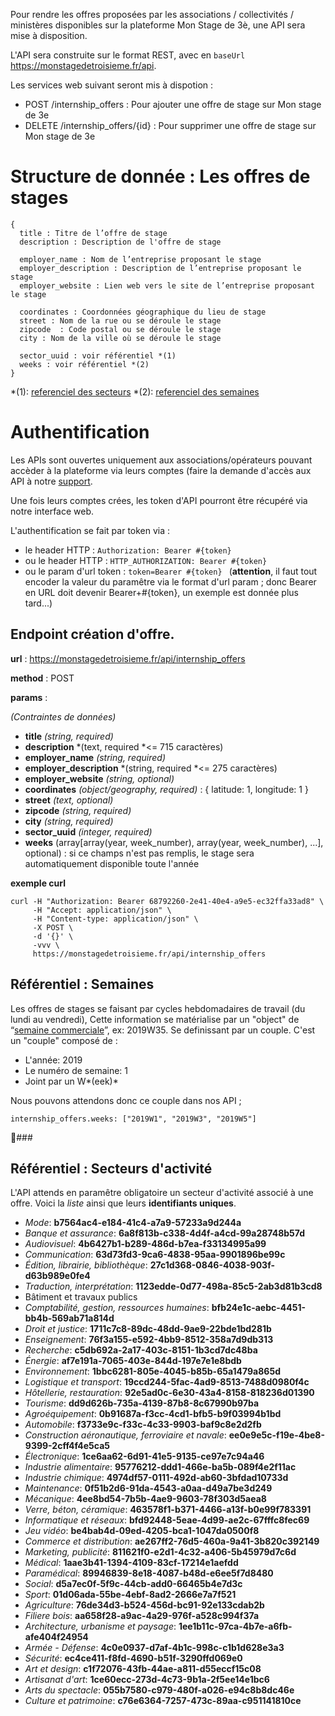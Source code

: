 Pour rendre les offres proposées par les associations / collectivités / ministères disponibles sur la plateforme Mon Stage de 3è, une API sera mise à disposition.

L'API sera construite sur le format REST, avec en ```baseUrl``` https://monstagedetroisieme.fr/api.

Les services web suivant seront mis à dispotion :

* POST /internship_offers : Pour ajouter une offre de stage sur Mon stage de 3e
* DELETE /internship_offers/{id} : Pour supprimer une offre de stage sur Mon stage de 3e

# Structure de donnée : Les offres de stages

```
{
  title : Titre de l’offre de stage
  description : Description de l'offre de stage

  employer_name : Nom de l’entreprise proposant le stage
  employer_description : Description de l’entreprise proposant le stage
  employer_website : Lien web vers le site de l’entreprise proposant le stage

  coordinates : Coordonnées géographique du lieu de stage
  street : Nom de la rue ou se déroule le stage
  zipcode  : Code postal ou se déroule le stage
  city : Nom de la ville où se déroule le stage

  sector_uuid : voir référentiel *(1)
  weeks : voir référentiel *(2)
}
```

*(1): [referenciel des secteurs](#ref-sectors)
*(2): [referenciel des semaines](#ref-weeks)


# Authentification

Les APIs sont ouvertes uniquement aux associations/opérateurs pouvant accèder à la plateforme via leurs comptes (faire la demande d'accès aux API à notre [support](mailto:martin.fourcade@beta.gouv.fr).

Une fois leurs comptes crées, les token d'API pourront être récupéré via notre interface web.

L'authentification se fait par token via :

* le header HTTP : ```Authorization: Bearer #{token} ```
* ou le header HTTP : ```HTTP_AUTHORIZATION: Bearer #{token} ```
* ou le param d'url token : ```token=Bearer #{token} ``` (**attention**, il faut tout encoder la valeur du paramêtre via le format d'url param ; donc Bearer en URL doit devenir Bearer+#{token}, un exemple est donnée plus tard...)


## Endpoint création d'offre.


**url** : https://monstagedetroisieme.fr/api/internship_offers

**method** : POST

**params** :

*(Contraintes de données)*

* **title** *(string, required)*
* **description** *(text, required *<= 715 caractères)
* **employer_name** *(string, required)*
* **employer_description** *(string, required *<= 275 caractères)
* **employer_website** *(string, optional)*
* **coordinates** *(object/geography, required)* : { latitude: 1, longitude: 1 }
* **street** *(text, optional)*
* **zipcode** *(string, required)*
* **city** *(string, required)*
* **sector_uuid** *(integer, required)*
* **weeks** (array[array(year, week_number), array(year, week_number), ...], optional) : si ce champs n'est pas remplis, le stage sera automatiquement disponible toute l'année

**exemple curl**

```
curl -H "Authorization: Bearer 68792260-2e41-40e4-a9e5-ec32ffa33ad8" \
     -H "Accept: application/json" \
     -H "Content-type: application/json" \
     -X POST \
     -d '{}' \
     -vvv \
     https://monstagedetroisieme.fr/api/internship_offers
```



### <a name="ref-weeks"></a>  
## Référentiel : Semaines
Les offres de stages se faisant par cycles hebdomadaires de travail (du lundi au vendredi), Cette information se matérialise par un "object" de “[semaine commerciale](https://fr.wikipedia.org/wiki/Num%C3%A9rotation_ISO_des_semaines)”, ex: 2019W35. Se definissant par un couple. C'est un "couple" composé de :

* L'année: 2019
* Le numéro de semaine: 1
* Joint par un W*(eek)*

Nous pouvons attendons donc ce couple dans nos API ; 
```
internship_offers.weeks: ["2019W1", "2019W3", "2019W5"]
```
### <a name="ref-sectors"></a>
## Référentiel : Secteurs d'activité

L'API attends en paramêtre obligatoire un secteur d'activité associé à une offre. Voici la *liste* ainsi que leurs **identifiants uniques**.

* *Mode*: **b7564ac4-e184-41c4-a7a9-57233a9d244a**
* *Banque et assurance*: **6a8f813b-c338-4d4f-a4cd-99a28748b57d**
* *Audiovisuel*: **4b6427b1-b289-486d-b7ea-f33134995a99**
* *Communication*: **63d73fd3-9ca6-4838-95aa-9901896be99c**
* *Édition, librairie, bibliothèque*: **27c1d368-0846-4038-903f-d63b989e0fe4**
* *Traduction, interprétation*: **1123edde-0d77-498a-85c5-2ab3d81b3cd8**
* Bâtiment et travaux publics
* *Comptabilité, gestion, ressources humaines*: **bfb24e1c-aebc-4451-bb4b-569ab71a814d**
* *Droit et justice*: **1711c7c8-89dc-48dd-9ae9-22bde1bd281b**
* *Enseignement*: **76f3a155-e592-4bb9-8512-358a7d9db313**
* *Recherche*: **c5db692a-2a17-403c-8151-1b3cd7dc48ba**
* *Énergie*: **af7e191a-7065-403e-844d-197e7e1e8bdb**
* *Environnement*: **1bbc6281-805e-4045-b85b-65a1479a865d**
* *Logistique et transport*: **19ccd244-5fac-4ad9-8513-7488d0980f4c**
* *Hôtellerie, restauration*: **92e5ad0c-6e30-43a4-8158-818236d01390**
* *Tourisme*: **dd9d626b-735a-4139-87b8-8c67990b97ba**
* *Agroéquipement*: **0b91687a-f3cc-4cd1-bfb5-b9f03994b1bd**
* *Automobile*: **f3733e9c-f33c-4c33-9903-baf9c8e2d2fb**
* *Construction aéronautique, ferroviaire et navale*: **ee0e9e5c-f19e-4be8-9399-2cff4f4e5ca5**
* *Électronique*: **1ce6aa62-6d91-41e5-9135-ce97e7c94a46**
* *Industrie alimentaire*: **95776212-ddd1-466e-ba5b-089f4e2f11ac**
* *Industrie chimique*: **4974df57-0111-492d-ab60-3bfdad10733d**
* *Maintenance*: **0f51b2d6-91da-4543-a0aa-d49a7be3d249**
* *Mécanique*: **4ee8bd54-7b5b-4ae9-9603-78f303d5aea8**
* *Verre, béton, céramique*: **463578f1-b371-4466-a13f-b0e99f783391**
* *Informatique et réseaux*: **bfd92448-5eae-4d99-ae2c-67fffc8fec69**
* *Jeu vidéo*: **be4bab4d-09ed-4205-bca1-1047da0500f8**
* *Commerce et distribution*: **ae267ff2-76d5-460a-9a41-3b820c392149**
* *Marketing, publicité*: **811621f0-e2d1-4c32-a406-5b45979d7c6d**
* *Médical*: **1aae3b41-1394-4109-83cf-17214e1aefdd**
* *Paramédical*: **89946839-8e18-4087-b48d-e6ee5f7d8480**
* *Social*: **d5a7ec0f-5f9c-44cb-add0-66465b4e7d3c**
* *Sport*: **01d06ada-55be-4ebf-8ad2-2666e7a7f521**
* *Agriculture*: **76de34d3-b524-456d-bc91-92e133cdab2b**
* *Filiere bois*: **aa658f28-a9ac-4a29-976f-a528c994f37a**
* *Architecture, urbanisme et paysage*: **1ee1b11c-97ca-4b7e-a6fb-afe404f24954**
* *Armée - Défense*: **4c0e0937-d7af-4b1c-998c-c1b1d628e3a3**
* *Sécurité*: **ec4ce411-f8fd-4690-b51f-3290ffd069e0**
* *Art et design*: **c1f72076-43fb-44ae-a811-d55eccf15c08**
* *Artisanat d'art*: **1ce60ecc-273d-4c73-9b1a-2f5ee14e1bc6**
* *Arts du spectacle*: **055b7580-c979-480f-a026-e94c8b8dc46e**
* *Culture et patrimoine*: **c76e6364-7257-473c-89aa-c951141810ce**


